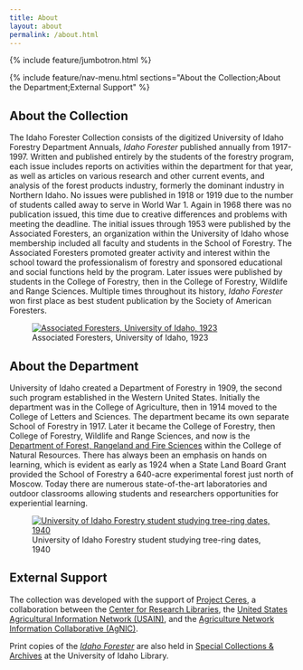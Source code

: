 ```yaml
---
title: About
layout: about
permalink: /about.html
---
```

{% include feature/jumbotron.html %} 

{% include feature/nav-menu.html sections="About the Collection;About the Department;External Support" %} 

## About the Collection

The Idaho Forester Collection consists of the digitized University of Idaho Forestry Department Annuals, *Idaho Forester* published annually from 1917-1997. Written and published entirely by the students of the forestry program, each issue includes reports on activities within the department for that year, as well as articles on various research and other current events, and analysis of the forest products industry, formerly the dominant industry in Northern Idaho. No issues were published in 1918 or 1919 due to the number of students called away to serve in World War 1. Again in 1968 there was no publication issued, this time due to creative differences and problems with meeting the deadline. The initial issues through 1953 were published by the Associated Foresters, an organization within the University of Idaho whose membership included all faculty and students in the School of Forestry. The Associated Foresters promoted greater activity and interest within the school toward the professionalism of forestry and sponsored educational and social functions held by the program. Later issues were published by students in the College of Forestry, then in the College of Forestry, Wildlife and Range Sciences. Multiple times throughout its history, *Idaho Forester* won first place as best student publication by the Society of American Foresters. 

<div class="text-center">
<figure class="figure">
<a href="https://digital.lib.uidaho.edu/digital/collection/pg2/id/288/" target="_blank"><img src="https://digital.lib.uidaho.edu/digital/api/singleitem/image/pg2/288/default.jpg" class="figure-img img-fluid rounded" alt="Associated Foresters, University of Idaho, 1923"></a>
<figcaption class="figure-caption">Associated Foresters, University of Idaho, 1923</figcaption>
</figure>
</div>

## About the Department

University of Idaho created a Department of Forestry in 1909, the second such program established in the Western United States. Initially the department was in the College of Agriculture, then in 1914 moved to the College of Letters and Sciences. The department became its own separate School of Forestry in 1917. Later it became the College of Forestry, then College of Forestry, Wildlife and Range Sciences, and now is the [Department of Forest, Rangeland and Fire Sciences](https://www.uidaho.edu/cnr/departments/forest-rangeland-and-fire-sciences) within the College of Natural Resources. There has always been an emphasis on hands on learning, which is evident as early as 1924 when a State Land Board Grant provided the School of Forestry a 640-acre experimental forest just north of Moscow. Today there are numerous state-of-the-art laboratories and outdoor classrooms allowing students and researchers opportunities for experiential learning. 

<div class="text-center">
<figure class="figure">
<a href="https://digital.lib.uidaho.edu/digital/collection/pg1/id/2372/" target="_blank"><img src="https://digital.lib.uidaho.edu/digital/api/singleitem/image/pg1/2372/default.jpg" class="figure-img img-fluid rounded" alt="University of Idaho Forestry student studying tree-ring dates, 1940"></a>
  <figcaption class="figure-caption">University of Idaho Forestry student studying tree-ring dates, 1940</figcaption>
  </figure>
</div>

## External Support

The collection was developed with the support of [Project Ceres](https://www.crl.edu/collections/global-resources-partnership/global-resources-agriculture-partnership), a collaboration between the [Center for Research Libraries](https://www.crl.edu/), the [United States Agricultural Information Network (USAIN)](https://usain.org/), and the [Agriculture Network Information Collaborative (AgNIC)](https://agnic.org/). 

Print copies of the [_Idaho Forester_](https://alliance-primo.hosted.exlibrisgroup.com/permalink/f/11k6kk2/CP71180664860001451) are also held in [Special Collections & Archives](https://www.lib.uidaho.edu/special-collections/) at the University of Idaho Library.


<div class="clearfix"></div>

